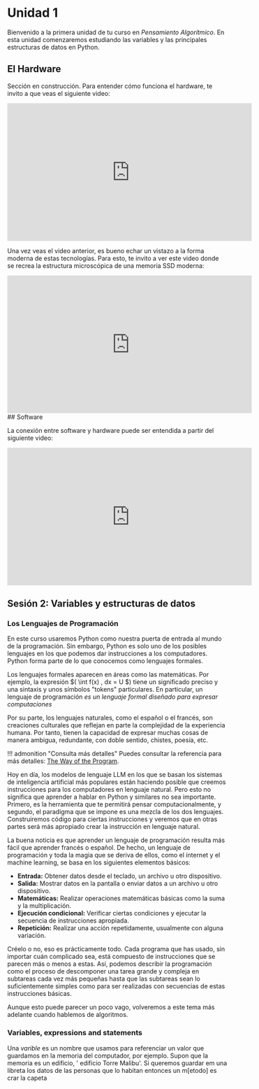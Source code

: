 # Unidad 1

Bienvenido a la primera unidad de tu curso en *Pensamiento Algorítmico*. En esta unidad comenzaremos estudiando las variables y las principales estructuras de datos en Python.
## El Hardware

Sección en construcción. Para entender cómo funciona el hardware, te invito a que veas el siguiente video:

<iframe width="560" height="315" src="https://www.youtube.com/embed/QZwneRb-zqA" frameborder="0" allowfullscreen></iframe>

Una vez veas el video anterior, es bueno echar un vistazo a la forma moderna de estas tecnologías. Para esto, te invito a ver este video donde se recrea la estructura microscópica de una memoria SSD moderna:

<iframe width="560" height="315" src="https://www.youtube.com/watch?v=5Mh3o886qpg&t=51s" frameborder="0" allowfullscreen></iframe>
## Software

La conexión entre software y hardware puede ser entendida a partir del siguiente video:

<iframe width="560" height="315" src="https://www.youtube.com/embed/HjneAhCy2N4" frameborder="0" allowfullscreen></iframe>

## Sesión 2: Variables y estructuras de datos

### Los Lenguajes de Programación

En este curso usaremos Python como nuestra puerta de entrada al mundo de la programación. Sin embargo, Python es solo uno de los posibles lenguajes en los que podemos dar instrucciones a los computadores. Python forma parte de lo que conocemos como lenguajes formales.

Los lenguajes formales aparecen en áreas como las matemáticas. Por ejemplo, la expresión $( \int f(x) \, dx = U $) tiene un significado preciso y una sintaxis y unos símbolos "tokens" particulares. En particular, un lenguaje de programación 
*es un lenguaje formal diseñado para expresar computaciones*

Por su parte, los lenguajes naturales, como el español o el francés, son creaciones culturales que reflejan en parte la complejidad de la experiencia humana. Por tanto, tienen la capacidad de expresar muchas cosas de manera ambigua, redundante, con doble sentido, chistes, poesía, etc.

!!! admonition "Consulta más detalles"
    Puedes consultar la referencia para más detalles: [The Way of the Program](https://openbookproject.net/thinkcs/python/english3e/way_of_the_program.html).

Hoy en día, los modelos de lenguaje LLM en los que se basan los sistemas de inteligencia artificial más populares están haciendo posible que creemos instrucciones para los computadores en lenguaje natural. Pero esto no significa que aprender a hablar en Python y similares no sea importante. Primero, es la herramienta que te permitirá pensar computacionalmente, y segundo, el paradigma que se impone es una mezcla de los dos lenguajes. Construiremos código para ciertas instrucciones y veremos que en otras partes será más apropiado crear la instrucción en lenguaje natural.

La buena noticia es que aprender un lenguaje de programación resulta más fácil que aprender francés o español. De hecho, un lenguaje de programación y toda la magia que se deriva de ellos, como el internet y el machine learning, se basa en los siguientes elementos básicos:

- **Entrada:** Obtener datos desde el teclado, un archivo u otro dispositivo.
- **Salida:** Mostrar datos en la pantalla o enviar datos a un archivo u otro dispositivo.
- **Matemáticas:** Realizar operaciones matemáticas básicas como la suma y la multiplicación.
- **Ejecución condicional:** Verificar ciertas condiciones y ejecutar la secuencia de instrucciones apropiada.
- **Repetición:** Realizar una acción repetidamente, usualmente con alguna variación.

Créelo o no, eso es prácticamente todo. Cada programa que has usado, sin importar cuán complicado sea, está compuesto de instrucciones que se parecen más o menos a estas. Así, podemos describir la programación como el proceso de descomponer una tarea grande y compleja en subtareas cada vez más pequeñas hasta que las subtareas sean lo suficientemente simples como para ser realizadas con secuencias de estas instrucciones básicas.

Aunque esto puede parecer un poco vago, volveremos a este tema más adelante cuando hablemos de algoritmos. 

### Variables, expressions and statements

Una *varible* es un nombre que usamos para referenciar un valor que guardamos en la memoria del computador, por ejemplo. Supon que la memoria es un edificio, ' edificio Torre Malibu'. Si queremos guardar em una libreta los datos de las personas que lo habitan entonces un m[etodo] es crar la capeta 


